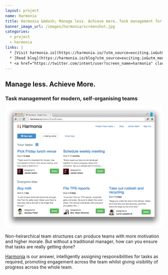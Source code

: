 ```yaml
---
layout: project
name: Harmonia
title: Harmonia &mdash; Manage less. Achieve more. Task management for modern, self-organising teams
banner_image_url: /images/harmonia/screenshot.jpg
categories:
  - project
  - harmonia
links: |
  * [Visit harmonia.io](https://harmonia.io/?utm_source=exciting.io&utm_medium=referral&utm_content=project+related&utm_campaign=non-heirarchical+team+structures)
  * [Read blog](https://harmonia.io/blog?utm_source=exciting.io&utm_medium=referral&utm_content=project+related&utm_campaign=non-heirarchical+team+structures)
  * <a href="https://twitter.com/intent/user?screen_name=harmonia" class="twitter"><span>@harmonia</span></a>
---
```


## Manage less. Achieve More.

### Task management for modern, self-organising teams

[![A sample Harmonia dashboard](/images/harmonia/dashboard.png)](https://harmonia.io/?utm_source=exciting.io&utm_medium=referral&utm_content=screenshot&utm_campaign=non-heirarchical+team+structures)

Non-heirarchical team structures can produce teams with more motivation and higher morale. But without a traditional manager, how can you ensure that tasks are really getting done?

[Harmonia](https://harmonia.io/?utm_source=exciting.io&utm_medium=referral&utm_content=project+copy&utm_campaign=non-heirarchical+team+structures) is our answer, intelligently assigning responsibilities for tasks as required, promoting engagement across the team whilst giving visibility of progress across the whole team.

